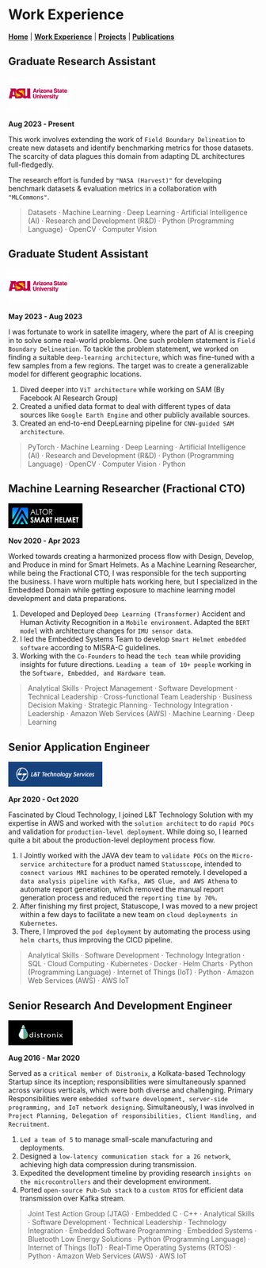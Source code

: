 # Work Experience

[**Home**](index.md) | [**Work Experience**](experience.md) | [**Projects**](projects.md) | [**Publications**](publication.md)

## Graduate Research Assistant 
<img src="images/ASU-Logo-700x394.png" style="float:center; width:120px; height:70px"/>

**Aug 2023 - Present**

This work involves extending the work of `Field Boundary Delineation` to create new datasets and identify benchmarking metrics for those datasets. The scarcity of data plagues this domain from adapting DL architectures full-fledgedly. 

The research effort is funded by `"NASA (Harvest)"` for developing benchmark datasets & evaluation metrics in a collaboration with `"MLCommons"`.

> Datasets · Machine Learning · Deep Learning · Artificial Intelligence (AI) · Research and Development (R&D) · Python (Programming Language) · OpenCV · Computer Vision


## Graduate Student Assistant
<img src="images/ASU-Logo-700x394.png" style="float:center; width:120px; height:70px"/>

**May 2023 - Aug 2023**

I was fortunate to work in satellite imagery, where the part of AI is creeping in to solve some real-world problems. One such problem statement is `Field Boundary Delineation`. To tackle the problem statement, we worked on finding a suitable `deep-learning architecture`, which was fine-tuned with a few samples from a few regions. The target was to create a generalizable model for different geographic locations.

1. Dived deeper into `ViT architecture` while working on SAM (By Facebook AI Research Group)
2. Created a unified data format to deal with different types of data sources like `Google Earth Engine` and other publicly available sources.
3. Created an end-to-end DeepLearning pipeline for `CNN-guided SAM architecture`.

> PyTorch · Machine Learning · Deep Learning · Artificial Intelligence (AI) · Research and Development (R&D) · Python (Programming Language) · OpenCV · Computer Vision · Python


## Machine Learning Researcher (Fractional CTO)
<img src="images/Altor Smart Helmet.png" style="float:center; width:150px; height:50px"/>

**Nov 2020 - Apr 2023**

Worked towards creating a harmonized process flow with Design, Develop, and Produce in mind for Smart Helmets. As a Machine Learning Researcher, while being the Fractional CTO, I was responsible for the tech supporting the business. I have worn multiple hats working here, but I specialized in the Embedded Domain while getting exposure to machine learning model development and data preparations.

1. Developed and Deployed `Deep Learning (Transformer)` Accident and Human Activity Recognition in a `Mobile environment`. Adapted the `BERT model` with architecture changes for `IMU sensor data`.
2. I led the Embedded Systems Team to develop `Smart Helmet embedded software` according to MISRA-C guidelines.
3. Working with the `Co-Founders` to head the `tech team` while providing insights for future directions. `Leading a team of 10+ people` working in the `Software, Embedded, and Hardware team`.

> Analytical Skills · Project Management · Software Development · Technical Leadership · Cross-functional Team Leadership · Business Decision Making · Strategic Planning · Technology Integration · Leadership · Amazon Web Services (AWS) · Machine Learning · Deep Learning


## Senior Application Engineer
<img src="images/lnt_ts.jpg" style="float:center; width:190px; height:50px"/>

**Apr 2020 - Oct 2020**

Fascinated by Cloud Technology, I joined L&T Technology Solution with my expertise in AWS and worked with the `solution architect` to do `rapid POCs` and validation for `production-level deployment`. While doing so, I learned quite a bit about the production-level deployment process flow. 


1. I Jointly worked with the JAVA dev team to `validate POCs` on the `Micro-service architecture` for a product named `Statusscope`, intended to `connect various MRI machines` to be operated remotely. 
I developed a `data analysis pipeline with Kafka, AWS Glue, and AWS Athena` to automate report generation, which removed the manual report generation process and reduced the `reporting time by 70%`.
2. After finishing my first project, Statuscope, I was moved to a new project within a few days to facilitate a new team on `cloud deployments in Kubernetes`.
3. There, I Improved the `pod deployment` by automating the process using `helm charts`, thus improving the CICD pipeline.


> Analytical Skills · Software Development · Technology Integration · SQL · Cloud Computing · Kubernetes · Docker · Helm Charts · Python (Programming Language) · Internet of Things (IoT) · Python · Amazon Web Services (AWS) · AWS IoT

## Senior Research And Development Engineer
<img src="images/Distronix.png" style="float:center; width:130px; height:50px"/>

**Aug 2016 - Mar 2020**

Served as a `critical member of Distronix`, a Kolkata-based Technology Startup since its inception; responsibilities were simultaneously spanned across various verticals, which were both diverse and challenging. Primary Responsibilities were `embedded software development, server-side programming, and IoT network designing`. Simultaneously, I was involved in `Project Planning, Delegation of responsibilities, Client Handling, and Recruitment`.

1. `Led a team of 5` to manage small-scale manufacturing and deployments.
2. Designed a `low-latency communication stack for a 2G network`, achieving high data compression during transmission.
3. Expedited the development timeline by providing research `insights on the microcontrollers` and their development environment.
4. Ported `open-source Pub-Sub stack` to a `custom RTOS` for efficient data transmission over Kafka stream.

> Joint Test Action Group (JTAG) · Embedded C · C++ · Analytical Skills · Software Development · Technical Leadership · Technology Integration · Embedded Software Programming · Embedded Systems · Bluetooth Low Energy Solutions · Python (Programming Language) · Internet of Things (IoT) · Real-Time Operating Systems (RTOS) · Python · Amazon Web Services (AWS) · AWS IoT